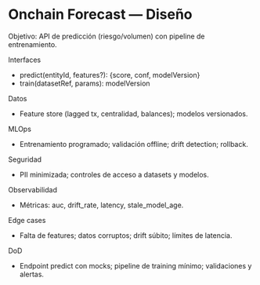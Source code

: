 # Onchain Forecast — Diseño

Objetivo: API de predicción (riesgo/volumen) con pipeline de entrenamiento.

Interfaces
- predict(entityId, features?): {score, conf, modelVersion}
- train(datasetRef, params): modelVersion

Datos
- Feature store (lagged tx, centralidad, balances); modelos versionados.

MLOps
- Entrenamiento programado; validación offline; drift detection; rollback.

Seguridad
- PII minimizada; controles de acceso a datasets y modelos.

Observabilidad
- Métricas: auc, drift_rate, latency, stale_model_age.

Edge cases
- Falta de features; datos corruptos; drift súbito; límites de latencia.

DoD
- Endpoint predict con mocks; pipeline de training mínimo; validaciones y alertas.
